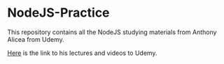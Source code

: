 # NodeJS-Practice

This repository contains all the NodeJS studying materials from Anthony Alicea from Udemy.

[Here](https://www.udemy.com/share/1000TcB0oceVtVQn4=/) is the link to his lectures and videos to Udemy.
